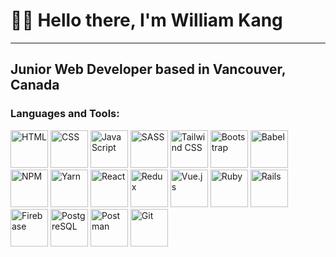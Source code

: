 <!--
**williamafil/williamafil** is a ✨ _special_ ✨ repository because its `README.md` (this file) appears on your GitHub profile.

Here are some ideas to get you started:

- 🔭 I’m currently working on ...
- 🌱 I’m currently learning ...
- 👯 I’m looking to collaborate on ...
- 🤔 I’m looking for help with ...
- 💬 Ask me about ...
- 📫 How to reach me: ...
- 😄 Pronouns: ...
- ⚡ Fun fact: ...
-->

<!-- DEV ICONS -->
<!-- https://devicon.dev/ -->

# 👋👋 Hello there, I'm William Kang
----
## Junior Web Developer based in Vancouver, Canada

### Languages and Tools:
<div>
  <img alt="HTML" width="60" src="https://cdn.jsdelivr.net/gh/devicons/devicon/icons/html5/html5-original.svg" />
  <img alt="CSS" width="60" src="https://cdn.jsdelivr.net/gh/devicons/devicon/icons/css3/css3-original.svg" />
  <img alt="JavaScript" width="60" src="https://cdn.jsdelivr.net/gh/devicons/devicon/icons/javascript/javascript-original.svg" />
  

  <img alt="SASS" width="60" src="https://cdn.jsdelivr.net/gh/devicons/devicon/icons/sass/sass-original.svg" />
  <img alt="Tailwind CSS" width="60" src="https://cdn.jsdelivr.net/gh/devicons/devicon/icons/tailwindcss/tailwindcss-plain.svg" />
  <img alt="Bootstrap" width="60" src="https://cdn.jsdelivr.net/gh/devicons/devicon/icons/bootstrap/bootstrap-original.svg" />

  <img alt="Babel" width="60" src="https://cdn.jsdelivr.net/gh/devicons/devicon/icons/babel/babel-original.svg" />
  <img alt="NPM" width="60" src="https://cdn.jsdelivr.net/gh/devicons/devicon/icons/npm/npm-original-wordmark.svg" />
  <img alt="Yarn" width="60" src="https://cdn.jsdelivr.net/gh/devicons/devicon/icons/yarn/yarn-original.svg" />
  
  <img alt="React" width="60" src="https://cdn.jsdelivr.net/gh/devicons/devicon/icons/react/react-original.svg" />
  <img alt="Redux" width="60" src="https://cdn.jsdelivr.net/gh/devicons/devicon/icons/redux/redux-original.svg" />

  <img alt="Vue.js" width="60" src="https://cdn.jsdelivr.net/gh/devicons/devicon/icons/vuejs/vuejs-original.svg" />

  <img alt="Ruby" width="60" src="https://cdn.jsdelivr.net/gh/devicons/devicon/icons/ruby/ruby-plain-wordmark.svg" />
  <img alt="Rails" width="60" src="https://cdn.jsdelivr.net/gh/devicons/devicon/icons/rails/rails-plain.svg" />

  <img alt="Firebase" width="60" src="https://cdn.jsdelivr.net/gh/devicons/devicon/icons/firebase/firebase-plain.svg" />
  <img alt="PostgreSQL" width="60" src="https://cdn.jsdelivr.net/gh/devicons/devicon/icons/postgresql/postgresql-original.svg" />

  
  <img alt="Postman" width="60" src="https://miro.medium.com/max/512/0*zUlSG8EuHsKS-gdm.png" />
  <img alt="Git" width="60" src="https://cdn.jsdelivr.net/gh/devicons/devicon/icons/git/git-plain.svg" />

  
  
</div>





